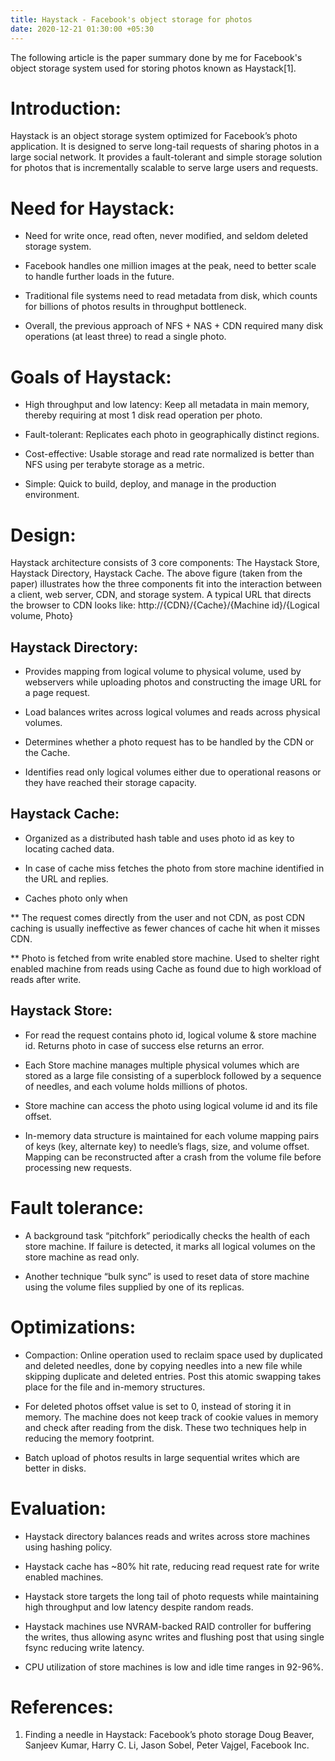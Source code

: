 ```yaml
---
title: Haystack - Facebook's object storage for photos
date: 2020-12-21 01:30:00 +05:30
---
```


The following article is the paper summary done by me for Facebook's object storage system used for storing photos known as Haystack[1].

# Introduction:
Haystack is an object storage system optimized for Facebook’s photo application.  It is designed to serve long-tail requests of sharing photos in a large social network. It provides a fault-tolerant and simple storage solution for photos that is incrementally scalable to serve large users and requests.

# Need for Haystack:
* Need for write once, read often, never modified, and seldom deleted storage system.

* Facebook handles one million images at the peak, need to better scale to handle further loads in the future.

* Traditional file systems need to read metadata from disk, which counts for billions of photos results in throughput bottleneck.

* Overall, the previous approach of NFS + NAS + CDN required many disk operations (at least three) to read a single photo. 

# Goals of Haystack:
* High throughput and low latency: Keep all metadata in main memory, thereby requiring at most 1 disk read operation per photo.

* Fault-tolerant: Replicates each photo in geographically distinct regions.

* Cost-effective: Usable storage and read rate normalized is better than NFS using per terabyte storage as a metric.

* Simple: Quick to build, deploy, and manage in the production environment.

# Design:
Haystack architecture consists of 3 core components: The Haystack Store, Haystack Directory, Haystack Cache. The above figure (taken from the paper) illustrates how the three components fit into the interaction between a client, web server, CDN, and storage system. A typical URL that directs the browser to CDN looks like: http://{CDN}/{Cache}/{Machine id}/{Logical volume, Photo}

## Haystack Directory:
* Provides mapping from logical volume to physical volume, used by webservers while uploading photos and constructing the image URL for a page request.

* Load balances writes across logical volumes and reads across physical volumes.

* Determines whether a photo request has to be handled by the CDN or the Cache.

* Identifies read only logical volumes either due to operational reasons or they have reached their storage capacity.

## Haystack Cache:
* Organized as a distributed hash table and uses photo id as key to locating cached data.

* In case of cache miss fetches the photo from store machine identified in the URL and replies.

* Caches photo only when

** The request comes directly from the user and not CDN, as post CDN caching is usually ineffective as fewer chances of cache hit when it misses CDN.

** Photo is fetched from write enabled store machine. Used to shelter right enabled machine from reads using Cache as found due to high workload of reads after write.

## Haystack Store:
* For read the request contains photo id, logical volume & store machine id. Returns photo in case of success else returns an error.

* Each Store machine manages multiple physical volumes which are stored as a large file consisting of a superblock followed by a sequence of needles, and each volume holds millions of photos.

* Store machine can access the photo using logical volume id and its file offset.

* In-memory data structure is maintained for each volume mapping pairs of keys (key, alternate key) to needle’s flags, size, and volume offset. Mapping can be reconstructed after a crash from the volume file before processing new requests.

# Fault tolerance:
* A background task “pitchfork” periodically checks the health of each store machine. If failure is detected, it marks all logical volumes on the store machine as read only.

* Another technique “bulk sync” is used to reset data of store machine using the volume files supplied by one of its replicas.

# Optimizations:
* Compaction: Online operation used to reclaim space used by duplicated and deleted needles, done by copying needles into a new file while skipping duplicate and deleted entries. Post this atomic swapping takes place for the file and in-memory structures.

* For deleted photos offset value is set to 0, instead of storing it in memory. The machine does not keep track of cookie values in memory and check after reading from the disk. These two techniques help in reducing the memory footprint.

* Batch upload of photos results in large sequential writes which are better in disks.

# Evaluation:
* Haystack directory balances reads and writes across store machines using hashing policy.

* Haystack cache has ~80% hit rate, reducing read request rate for write enabled machines.
* Haystack store targets the long tail of photo requests while maintaining high throughput and low latency despite random reads.

* Haystack machines use NVRAM-backed RAID controller for buffering the writes, thus allowing async writes and flushing post that using single fsync reducing write latency.

* CPU utilization of store machines is low and idle time ranges in 92-96%.

# References:
1. Finding a needle in Haystack: Facebook’s photo storage
Doug Beaver, Sanjeev Kumar, Harry C. Li, Jason Sobel, Peter Vajgel,
Facebook Inc.
